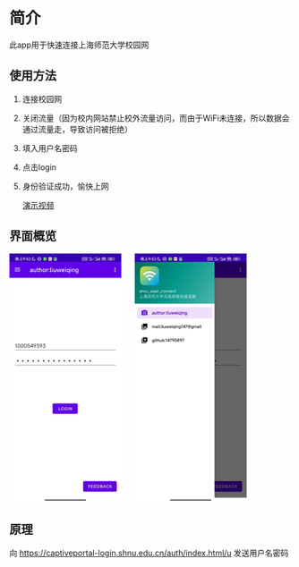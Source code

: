 # 简介
 此app用于快速连接上海师范大学校园网

## 使用方法
1. 连接校园网
2. 关闭流量（因为校内网站禁止校外流量访问，而由于WiFi未连接，所以数据会通过流量走，导致访问被拒绝）
3. 填入用户名密码
4. 点击login
5. 身份验证成功，愉快上网
   
   [演示视频](./docs/display.mp4) 

## 界面概览
<div style="display: inline-block;">
    <img src="./docs/prop1.jpg" alt="Image 1" width="200" style="margin-right: 20px;">
    <img src="./docs/prop2.jpg" alt="Image 2" width="200">
</div>

## 原理
向 https://captiveportal-login.shnu.edu.cn/auth/index.html/u 发送用户名密码



